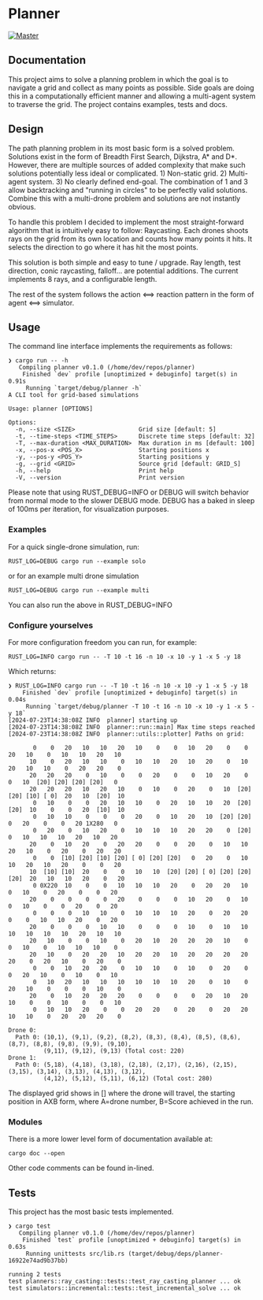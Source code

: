 # Planner

[![Master](https://github.com/dHofmeister/planner/actions/workflows/master.yml/badge.svg)](https://github.com/dHofmeister/planner/actions/workflows/master.yml)

## Documentation 

This project aims to solve a planning problem in which the goal is to navigate a grid and collect as many points as possible. Side goals are doing this in a computationally efficient manner and allowing a multi-agent system to traverse the grid. The project contains examples, tests and docs.

## Design

The path planning problem in its most basic form is a solved problem. Solutions exist in the form of Breadth First Search, Dijkstra, A* and D*. However, there are multiple sources of added complexity that make such solutions potentially less ideal or complicated. 1) Non-static grid. 2) Multi-agent system. 3) No clearly defined end-goal. The combination of 1 and 3 allow backtracking and "running in circles" to be perfectly valid solutions. Combine this with a multi-drone problem and solutions are not instantly obvious.

To handle this problem I decided to implement the most straight-forward algorithm that is intuitively easy to follow: Raycasting. Each drones shoots rays on the grid from its own location and counts how many points it hits. It selects the direction to go where it has hit the most points.

This solution is both simple and easy to tune / upgrade. Ray length, test direction, conic raycasting, falloff... are potential additions. The current implements 8 rays, and a configurable length.

The rest of the system follows the action <==> reaction pattern in the form of agent <==> simulator. 

## Usage

The command line interface implements the requirements as follows:
```
❯ cargo run -- -h
   Compiling planner v0.1.0 (/home/dev/repos/planner)
    Finished `dev` profile [unoptimized + debuginfo] target(s) in 0.91s
     Running `target/debug/planner -h`
A CLI tool for grid-based simulations

Usage: planner [OPTIONS]

Options:
  -n, --size <SIZE>                  Grid size [default: 5]
  -t, --time-steps <TIME_STEPS>      Discrete time steps [default: 32]
  -T, --max-duration <MAX_DURATION>  Max duration in ms [default: 100]
  -x, --pos-x <POS_X>                Starting positions x
  -y, --pos-y <POS_Y>                Starting positions y
  -g, --grid <GRID>                  Source grid [default: GRID_S]
  -h, --help                         Print help
  -V, --version                      Print version
```

Please note that using RUST_DEBUG=INFO or DEBUG will switch behavior from normal mode to the slower DEBUG mode. DEBUG has a baked in sleep of 100ms per iteration, for visualization purposes.

### Examples
For a quick single-drone simulation, run:
```
RUST_LOG=DEBUG cargo run --example solo
```
or for an example multi drone simulation
```
RUST_LOG=DEBUG cargo run --example multi
```

You can also run the above in RUST_DEBUG=INFO

### Configure yourselves
For more configuration freedom you can run, for example:
```
RUST_LOG=INFO cargo run -- -T 10 -t 16 -n 10 -x 10 -y 1 -x 5 -y 18
```
Which returns:
```
❯ RUST_LOG=INFO cargo run -- -T 10 -t 16 -n 10 -x 10 -y 1 -x 5 -y 18
    Finished `dev` profile [unoptimized + debuginfo] target(s) in 0.04s
     Running `target/debug/planner -T 10 -t 16 -n 10 -x 10 -y 1 -x 5 -y 18`
[2024-07-23T14:38:08Z INFO  planner] starting up
[2024-07-23T14:38:08Z INFO  planner::run::main] Max time steps reached
[2024-07-23T14:38:08Z INFO  planner::utils::plotter] Paths on grid:

       0    0   20   10   10   20   10    0    0   10   20    0    0   20   10    0   10   10   20   10
      10    0   20   10   10    0   10   10   20   10   20    0   10   20   10   10    0   20   20    0
      20   20   20    0   10    0    0   20    0    0   10   20    0    0   10  [20] [20] [20] [20]   0
      20   20   20   10   20   10    0   10    0   20    0   10  [20] [20] [10] [ 0]  20   10  [20]  10
       0   10    0    0   20   10   10    0   20   10   10   20  [20] [20]  10    0    0   20  [10]  10
       0   10   10    0    0    0   20    0   10   20   10  [20] [20]   0   20    0    0   20 1X280   0
       0   20    0   10   20    0   10   10   10   20   20    0  [20]   0   10   10   10   20   10   20
      20    0   10   20    0   20   20    0    0   20    0   10   10   20   10    0   20    0   20   20
       0    0  [10] [20] [10] [20] [ 0] [20] [20]   0   20    0   10   10   20   10   20    0    0   20
      10  [10] [10]  20    0    0   10   10  [20] [20] [ 0] [20] [20] [20]  20   10   10   20    0   20
       0 0X220  10    0    0   10   10   10   20    0   20   20   10    0   10    0   20    0    0   20
      20    0    0    0    0   20    0    0    0   10   20    0   10    0   10    0    0   20    0   20
       0    0    0   10   10    0   10   10   10   20    0   20   20    0    0   10   10   20    0   20
      20    0    0    0   10   10    0    0    0   10    0   10   10   10   10   10   10   20   10   10
      20   10    0    0   10    0   20   10   20   20   20   10    0    0   10    0   10   10   10    0
      20   10    0   20   20   10   20   20   10   20   20   20   20   20    0   20   10    0   20    0
       0    0   10   20   20    0   10   10    0   10    0   20    0    0   20   10    0   10    0   10
       0   10   20   10   10   10   10   10   10   20    0   10    0   20   10    0    0    0   10    0
      20    0   10   20   20   20    0    0    0    0   20   10   20   10    0    0   10    0    0   10
       0   10   10   20    0    0   20   20    0   20    0   20   20   10   10    0   20   20   20    0

Drone 0:
  Path 0: (10,1), (9,1), (9,2), (8,2), (8,3), (8,4), (8,5), (8,6), (8,7), (8,8), (9,8), (9,9), (9,10),
          (9,11), (9,12), (9,13) (Total cost: 220)
Drone 1:
  Path 0: (5,18), (4,18), (3,18), (2,18), (2,17), (2,16), (2,15), (3,15), (3,14), (3,13), (4,13), (3,12),
          (4,12), (5,12), (5,11), (6,12) (Total cost: 280)
```

The displayed grid shows in [] where the drone will travel, the starting position in AXB form, where A=drone number, B=Score achieved in the run.

### Modules

There is a more lower level form of documentation available at:
```
cargo doc --open
```
Other code comments can be found in-lined.

## Tests

This project has the most basic tests implemented.
```
❯ cargo test
   Compiling planner v0.1.0 (/home/dev/repos/planner)
    Finished `test` profile [unoptimized + debuginfo] target(s) in 0.63s
     Running unittests src/lib.rs (target/debug/deps/planner-16922e74ad9b37bb)

running 2 tests
test planners::ray_casting::tests::test_ray_casting_planner ... ok
test simulators::incremental::tests::test_incremental_solve ... ok
```
